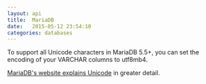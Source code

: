 ```yaml
---
layout: api
title:  MariaDB
date:   2015-05-12 23:54:10
categories: databases
---
```


To support all Unicode characters in MariaDB 5.5+, you can set the encoding of
your VARCHAR columns to utf8mb4.

<a href="https://mariadb.com/kb/en/mariadb/unicode/">MariaDB's website explains Unicode</a>
in greater detail.
